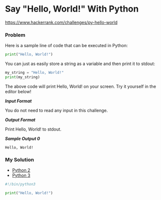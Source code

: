 # Say "Hello, World!" With Python

https://www.hackerrank.com/challenges/py-hello-world

### Problem

Here is a sample line of code that can be executed in Python:

```python
print("Hello, World!")
```

You can just as easily store a string as a variable and then print it to stdout:

```python
my_string = "Hello, World!"
print(my_string)
```

The above code will print Hello, World! on your screen. Try it yourself in the editor below!

***Input Format***

You do not need to read any input in this challenge.

***Output Format***

Print Hello, World! to stdout.

***Sample Output 0***

```
Hello, World!
```

### My Solution

- [Python 2](python2.py)
- [Python 3](python3.py)

```python
#!/bin/python3

print("Hello, World!")

````